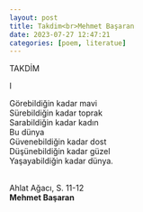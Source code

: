 ```yaml
---
layout: post
title: Takdim<br>Mehmet Başaran
date: 2023-07-27 12:47:21
categories: [poem, literatue]
---
```


TAKDİM

  
I <br>

Görebildiğin kadar mavi<br>
Sürebildiğin kadar toprak<br>
Sarabildiğin kadar kadın<br>
Bu dünya<br>
Güvenebildiğin kadar dost<br>
Düşünebildiğin kadar güzel<br>
Yaşayabildiğin kadar dünya.<br>

<br>
Ahlat Ağacı, S. 11-12<br>
<b>Mehmet Başaran</b>



